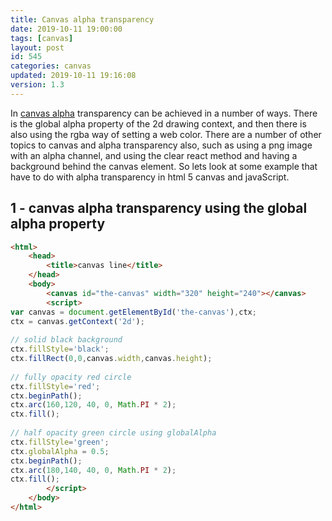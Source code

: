 ```yaml
---
title: Canvas alpha transparency
date: 2019-10-11 19:00:00
tags: [canvas]
layout: post
id: 545
categories: canvas
updated: 2019-10-11 19:16:08
version: 1.3
---
```


In [canvas alpha](https://developer.mozilla.org/en-US/docs/Web/API/CanvasRenderingContext2D/globalAlpha) transparency can be achieved in a number of ways. There is the global alpha property of the 2d drawing context, and then there is also using the rgba way of setting a web color. There are a number of other topics to canvas and alpha transparency also, such as using a png image with an alpha channel, and using the clear react method and having a background behind the canvas element. So lets look at some example that have to do with alpha transparency in html 5 canvas and javaScript.

<!-- more -->

## 1 - canvas alpha transparency using the global alpha property

```html
<html>
    <head>
        <title>canvas line</title>
    </head>
    <body>
        <canvas id="the-canvas" width="320" height="240"></canvas>
        <script>
var canvas = document.getElementById('the-canvas'),ctx;
ctx = canvas.getContext('2d');
 
// solid black background
ctx.fillStyle='black';
ctx.fillRect(0,0,canvas.width,canvas.height);
 
// fully opacity red circle
ctx.fillStyle='red';
ctx.beginPath();
ctx.arc(160,120, 40, 0, Math.PI * 2);
ctx.fill();
 
// half opacity green circle using globalAlpha
ctx.fillStyle='green';
ctx.globalAlpha = 0.5;
ctx.beginPath();
ctx.arc(180,140, 40, 0, Math.PI * 2);
ctx.fill();
        </script>
    </body>
</html>
```
